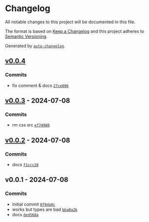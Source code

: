 # Changelog

All notable changes to this project will be documented in this file.

The format is based on [Keep a Changelog](https://keepachangelog.com/en/1.0.0/)
and this project adheres to [Semantic Versioning](https://semver.org/spec/v2.0.0.html).

Generated by [`auto-changelog`](https://github.com/CookPete/auto-changelog).

## [v0.0.4](https://github.com/substrate-system/web-component/compare/v0.0.3...v0.0.4)

### Commits

- fix comment & docs [`27ce096`](https://github.com/substrate-system/web-component/commit/27ce0968e6c0a45e6237de663316e0166d70a201)

## [v0.0.3](https://github.com/substrate-system/web-component/compare/v0.0.2...v0.0.3) - 2024-07-08

### Commits

- rm css src [`ef74980`](https://github.com/substrate-system/web-component/commit/ef7498010d244fcf99fbc6f750dd21185ea2e400)

## [v0.0.2](https://github.com/substrate-system/web-component/compare/v0.0.1...v0.0.2) - 2024-07-08

### Commits

- docs [`f1ccc28`](https://github.com/substrate-system/web-component/commit/f1ccc280e8144dee840bd9ec4dc68578c6e727ba)

## v0.0.1 - 2024-07-08

### Commits

- Initial commit [`8f9da0c`](https://github.com/substrate-system/web-component/commit/8f9da0c49b4da6330dbfe7a167e953dd7913a18e)
- works but types are bad [`bba0a2b`](https://github.com/substrate-system/web-component/commit/bba0a2b3e6c2002d1e46075a5c9b9aadb19853bd)
- docs [`ded568a`](https://github.com/substrate-system/web-component/commit/ded568a763ee5fab54f289636223d5c3bb46e91e)
